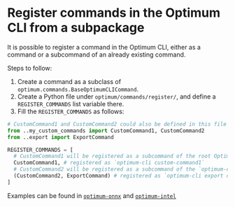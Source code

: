 # Register commands in the Optimum CLI from a subpackage

It is possible to register a command in the Optimum CLI, either as a command or a subcommand of an already existing command.

Steps to follow:

1. Create a command as a subclass of `optimum.commands.BaseOptimumCLICommand`.
2. Create a Python file under `optimum/commands/register/`, and define a `REGISTER_COMMANDS` list variable there.
3. Fill the `REGISTER_COMMANDS` as follows:

```python
# CustomCommand1 and CustomCommand2 could also be defined in this file actually.
from ..my_custom_commands import CustomCommand1, CustomCommand2
from ..export import ExportCommand

REGISTER_COMMANDS = [
  # CustomCommand1 will be registered as a subcommand of the root Optimum CLI. 
  CustomCommand1, # registered as `optimum-cli custom-command1`
  # CustomCommand2 will be registered as a subcommand of the `optimum-cli export` command. 
  (CustomCommand2, ExportCommand) # registered as `optimum-cli export custom-command2`
]
```

Examples can be found in [`optimum-onnx`](https://github.com/huggingface/optimum-onnx/tree/main/optimum/commands/register) and [`optimum-intel`](https://github.com/huggingface/optimum-intel/tree/main/optimum/commands/register)

